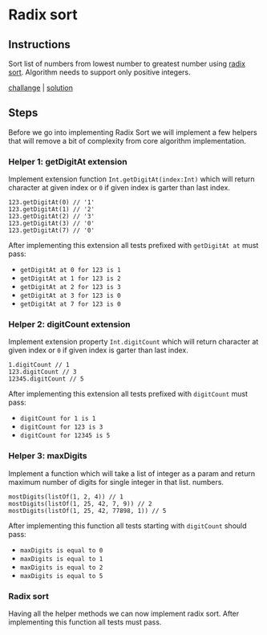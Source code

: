 # Radix sort

## Instructions

Sort list of numbers from lowest number to greatest number using [radix sort](https://en.wikipedia.org/wiki/Radix_sort).
Algorithm needs to support only positive integers.

[challange](challange.kt) | [solution](solution.kt)

## Steps

Before we go into implementing Radix Sort we will implement a few helpers that will remove a bit of complexity from core
algorithm implementation.

### Helper 1: getDigitAt extension

Implement extension function `Int.getDigitAt(index:Int)` which will return character at given index or `0` if given index
is garter than last index.

```
123.getDigitAt(0) // '1'
123.getDigitAt(1) // '2'
123.getDigitAt(2) // '3'
123.getDigitAt(3) // '0'
123.getDigitAt(7) // '0'
```

After implementing this extension all tests prefixed with `getDigitAt at` must pass:
- `getDigitAt at 0 for 123 is 1`
- `getDigitAt at 1 for 123 is 2`
- `getDigitAt at 2 for 123 is 3`
- `getDigitAt at 3 for 123 is 0`
- `getDigitAt at 7 for 123 is 0`

### Helper 2: digitCount extension

Implement extension property `Int.digitCount` which will return character at given index or `0` if given index is garter
than last index.

```
1.digitCount // 1
123.digitCount // 3
12345.digitCount // 5
```

After implementing this extension all tests prefixed with `digitCount` must pass:
- `digitCount for 1 is 1`
- `digitCount for 123 is 3`
- `digitCount for 12345 is 5`
  
### Helper 3: maxDigits

Implement a function which will take a list of integer as a param and return maximum number of digits for single
integer in that list. numbers.

```
mostDigits(listOf(1, 2, 4)) // 1
mostDigits(listOf(1, 25, 42, 7, 9)) // 2
mostDigits(listOf(1, 25, 42, 77898, 1)) // 5

```

After implementing this function all tests starting with `digitCount` should pass:
- `maxDigits is equal to 0`
- `maxDigits is equal to 1`
- `maxDigits is equal to 2`
- `maxDigits is equal to 5`

### Radix sort

Having all the helper methods we can now implement radix sort. After implementing this function all tests must pass.

